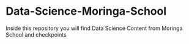 # Data-Science-Moringa-School
Inside this repository you will find Data Science Content from Moringa School and checkpoints
